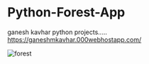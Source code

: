 # Python-Forest-App
ganesh kavhar python projects.....   https://ganeshmkavhar.000webhostapp.com/


![forest](https://user-images.githubusercontent.com/20369800/51243750-55bb0c80-19a9-11e9-8cfd-f20b029384bf.png)

